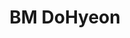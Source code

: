 ---
order: 2
title: 'BM DoHyeon'
productionPeriod: '2015'
fontStyle: [
  {ko: '배달의민족 도현', en: 'BM DoHyeon', ps: 'BMDoHyeon'},
]
format: ['ttf / otf', 'OEM Font(WOOWA BROTHERS Corp.)']
spec: ['Hangul 2,423', 'Latin 95', 'Symbols 985']
link: 'https://www.woowahan.com/fonts'
images: [
  './images/bm_dohyeon/bm_dohyeon_01.jpg', 
  './images/bm_dohyeon/bm_dohyeon_02.jpg', 
  './images/bm_dohyeon/bm_dohyeon_03.jpg',
  './images/bm_dohyeon/bm_dohyeon_04.jpg',
  './images/bm_dohyeon/bm_dohyeon_05.jpg',
  './images/bm_dohyeon/bm_dohyeon_06.jpg',
  './images/bm_dohyeon/bm_dohyeon_07.jpg',
  './images/bm_dohyeon/bm_dohyeon_08.jpg',
  ]
---